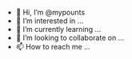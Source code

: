 - 👋 Hi, I’m @mypounts
- 👀 I’m interested in ...
- 🌱 I’m currently learning ...
- 💞️ I’m looking to collaborate on ...
- 📫 How to reach me ...

<!---
mypounts/mypounts is a ✨ special ✨ repository because its `README.md` (this file) appears on your GitHub profile.
You can click the Preview link to take a look at your changes.
--->
